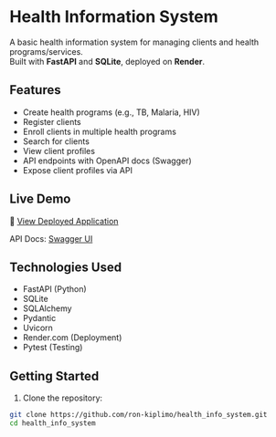 # Health Information System

A basic health information system for managing clients and health programs/services.  
Built with **FastAPI** and **SQLite**, deployed on **Render**.

## Features

- Create health programs (e.g., TB, Malaria, HIV)
- Register clients
- Enroll clients in multiple health programs
- Search for clients
- View client profiles
- API endpoints with OpenAPI docs (Swagger)
- Expose client profiles via API

## Live Demo

🔗 [View Deployed Application](https://ron-kiplimo.onrender.com)

API Docs: [Swagger UI](https://ron-kiplimo.onrender.com/docs)

## Technologies Used

- FastAPI (Python)
- SQLite
- SQLAlchemy
- Pydantic
- Uvicorn
- Render.com (Deployment)
- Pytest (Testing)

## Getting Started

1. Clone the repository:

```bash
git clone https://github.com/ron-kiplimo/health_info_system.git
cd health_info_system
